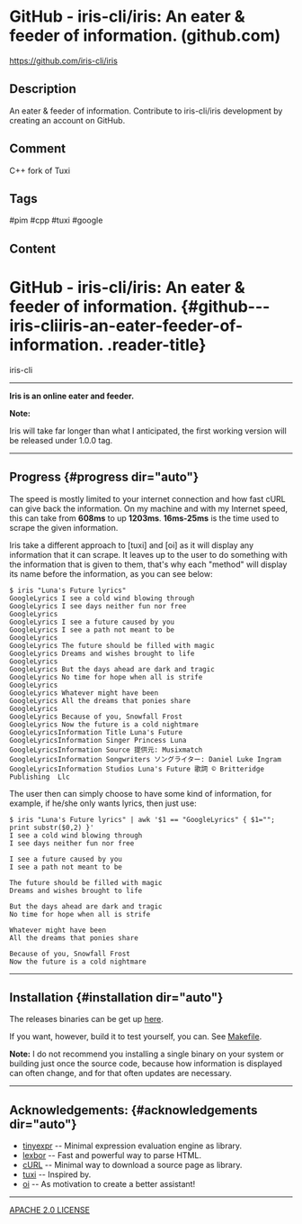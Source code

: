 # GitHub - iris-cli/iris: An eater & feeder of information. (github.com)

<https://github.com/iris-cli/iris>

## Description

An eater & feeder of information. Contribute to iris-cli/iris development by creating an account on GitHub.

## Comment

C++ fork of Tuxi

## Tags

#pim #cpp #tuxi #google

## Content

GitHub - iris-cli/iris: An eater & feeder of information. {#github---iris-cliiris-an-eater-feeder-of-information. .reader-title}
=========================================================

iris-cli

------------------------------------------------------------------------

**Iris is an online eater and feeder.**

**Note:**

Iris will take far longer than what I anticipated, the first working version will be released under 1.0.0 tag.

------------------------------------------------------------------------

Progress {#progress dir="auto"}
--------

The speed is mostly limited to your internet connection and how fast cURL can give back the information. On my machine and with my Internet speed, this can take from **608ms** to up **1203ms**. **16ms-25ms** is the time used to scrape the given information.

Iris take a different approach to \[tuxi\] and \[oi\] as it will display any information that it can scrape. It leaves up to the user to do something with the information that is given to them, that\'s why each \"method\" will display its name before the information, as you can see below:

    $ iris "Luna's Future lyrics"
    GoogleLyrics I see a cold wind blowing through
    GoogleLyrics I see days neither fun nor free
    GoogleLyrics
    GoogleLyrics I see a future caused by you
    GoogleLyrics I see a path not meant to be
    GoogleLyrics
    GoogleLyrics The future should be filled with magic
    GoogleLyrics Dreams and wishes brought to life
    GoogleLyrics
    GoogleLyrics But the days ahead are dark and tragic
    GoogleLyrics No time for hope when all is strife
    GoogleLyrics
    GoogleLyrics Whatever might have been
    GoogleLyrics All the dreams that ponies share
    GoogleLyrics
    GoogleLyrics Because of you, Snowfall Frost
    GoogleLyrics Now the future is a cold nightmare
    GoogleLyricsInformation Title Luna's Future
    GoogleLyricsInformation Singer Princess Luna
    GoogleLyricsInformation Source 提供元: Musixmatch
    GoogleLyricsInformation Songwriters ソングライター: Daniel Luke Ingram
    GoogleLyricsInformation Studios Luna's Future 歌詞 © Britteridge Publishing  Llc

The user then can simply choose to have some kind of information, for example, if he/she only wants lyrics, then just use:

    $ iris "Luna's Future lyrics" | awk '$1 == "GoogleLyrics" { $1=""; print substr($0,2) }'
    I see a cold wind blowing through
    I see days neither fun nor free

    I see a future caused by you
    I see a path not meant to be

    The future should be filled with magic
    Dreams and wishes brought to life

    But the days ahead are dark and tragic
    No time for hope when all is strife

    Whatever might have been
    All the dreams that ponies share

    Because of you, Snowfall Frost
    Now the future is a cold nightmare

------------------------------------------------------------------------

Installation {#installation dir="auto"}
------------

The releases binaries can be get up [here](https://github.com/iris-cli/iris/releases).

If you want, however, build it to test yourself, you can. See [Makefile](https://github.com/iris-cli/iris/blob/master/Makefile).

**Note:** I do not recommend you installing a single binary on your system or building just once the source code, because how information is displayed can often change, and for that often updates are necessary.

------------------------------------------------------------------------

Acknowledgements: {#acknowledgements dir="auto"}
-----------------

-   [tinyexpr](https://github.com/codeplea/tinyexpr/) \-- Minimal expression evaluation engine as library.
-   [lexbor](https://github.com/lexbor/lexbor) \-- Fast and powerful way to parse HTML.
-   [cURL](https://curl.se/) \-- Minimal way to download a source page as library.
-   [tuxi](https://github.com/Bugswriter/tuxi/) \-- Inspired by.
-   [oi](https://github.com/PureArtistry/oi/) \-- As motivation to create a better assistant!

------------------------------------------------------------------------

[APACHE 2.0 LICENSE](https://github.com/iris-cli/iris/blob/master/LICENSE)
